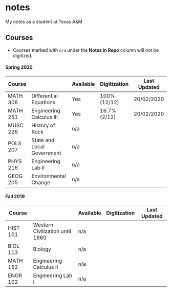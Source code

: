 # notes
My notes as a student at Texas A&M

## Courses
- Courses marked with `n/a` under the **Notes in Repo** column will not be digitized.
#### Spring 2020
|Course||Available|Digitization|Last Updated|
|-|-|-|-|-|
|MATH 308| Differential Equations | Yes | 100% (12/12) | 20/02/2020 |
|MATH 251| Engineering Calculus III | Yes | 16.7% (2/12) | 20/02/2020 |
|MUSC 226| History of Rock | n/a | | |
|POLS 207| State and Local Government | n/a | | |
|PHYS 216| Engineering Lab II | n/a | | |
|GEOG 205| Environmental Change | n/a | | |
#### Fall 2019
|Course||Available|Digitization|Last Updated|
|-|-|-|-|-|
|HIST 101| Western Civilization until 1660 | n/a | | |
|BIOL 113| Biology | n/a | | |
|MATH 152| Engineering Calculus II | n/a | | |
|ENGR 102| Engineering Lab I | n/a | | |